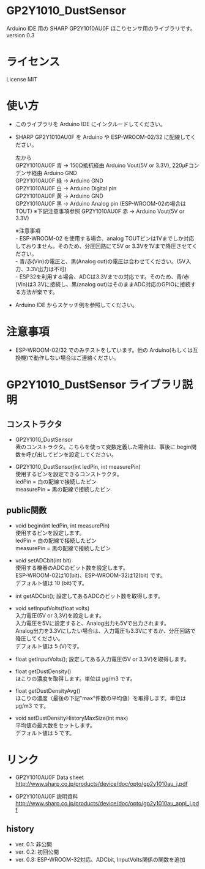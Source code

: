 # GP2Y1010_DustSensor  
Arduino IDE 用の SHARP GP2Y1010AU0F ほこりセンサ用のライブラリです。  
version 0.3

# ライセンス  
License MIT

# 使い方

* このライブラリを Arduino IDE にインクルードしてください。
* SHARP GP2Y1010AU0F を Arduino や ESP-WROOM-02/32 に配線してください。

    左から  
    GP2Y1010AU0F 青 → 150Ω抵抗経由 Arduino Vout(5V or 3.3V), 220μFコンデンサ経由 Arduino GND  
    GP2Y1010AU0F 緑 → Arduino GND  
    GP2Y1010AU0F 白 → Arduino Digital pin  
    GP2Y1010AU0F 黄 → Arduino GND  
    GP2Y1010AU0F 黒 → Arduino Analog pin (ESP-WROOM-02の場合は TOUT) ※下記注意事項参照
    GP2Y1010AU0F 赤 → Arduino Vout(5V or 3.3V)  
    
    ※注意事項  
      - ESP-WROOM-02 を使用する場合、analog TOUTピンは1Vまでしか対応しておりません。そのため、分圧回路にて5V or 3.3Vを1Vまで降圧させてください。  
      - 青/赤(Vin)の電圧と、黒(Analog out)の電圧は合わせてください。(5V入力、3.3V出力は不可)  
      - ESP32を利用する場合、ADCは3.3Vまでの対応です。そのため、青/赤(Vin)は3.3Vに接続し、黒(analog out)はそのままADC対応のGPIOに接続する方法が楽です。  

* Arduino IDE からスケッチ例を参照してください。

# 注意事項

* ESP-WROOM-02/32 でのみテストをしています。他の Arduino(もしくは互換機)で動作しない場合はご連絡ください。

# GP2Y1010_DustSensor ライブラリ説明

## コンストラクタ

* GP2Y1010_DustSensor  
  素のコンストラクタ。こちらを使って変数定義した場合は、事後に begin関数を呼び出してピンを設定してください。

* GP2Y1010_DustSensor(int ledPin, int measurePin)  
  使用するピンを設定できるコンストラクタ。  
    ledPin = 白の配線で接続したピン  
    measurePin = 黒の配線で接続したピン  

## public関数

* void begin(int ledPin, int measurePin)  
  使用するピンを設定します。  
    ledPin = 白の配線で接続したピン  
    measurePin = 黒の配線で接続したピン  

* void setADCbit(int bit)  
  使用する機器のADCのビット数を設定します。  
  ESP-WROOM-02は10(bit)、ESP-WROOM-32は12(bit) です。  
  デフォルト値は 10 (bit)です。
  
* int  getADCbit();
  設定してあるADCのビット数を取得します。  
  
* void setInputVolts(float volts)  
  入力電圧(5V or 3,3V)を設定します。  
  入力電圧を5Vに設定すると、Analog出力も5Vで出力されます。  
  Analog出力を3.3Vにしたい場合は、入力電圧も3.3Vにするか、分圧回路で降圧してください。  
  デフォルト値は 5 (V)です。
  
* float getInputVolts();
  設定してある入力電圧(5V or 3,3V)を取得します。

* float getDustDensity()  
  ほこりの濃度を取得します。単位は μg/m3 です。

* float getDustDensityAvg()  
  ほこりの濃度（最後の下記"max"件数の平均値）を取得します。単位は μg/m3 です。

* void setDustDensityHistoryMaxSize(int max)  
  平均値の最大数をセットします。  
  デフォルト値は 5 です。


# リンク
* GP2Y1010AU0F Data sheet  
  http://www.sharp.co.jp/products/device/doc/opto/gp2y1010au_j.pdf

* GP2Y1010AU0F 説明資料  
  http://www.sharp.co.jp/products/device/doc/opto/gp2y1010au_appl_j.pdf 

## history
* ver. 0.1: 非公開
* ver. 0.2: 初回公開
* ver. 0.3: ESP-WROOM-32対応、ADCbit, InputVolts関係の関数を追加
